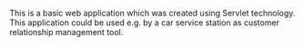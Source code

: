 This is a basic web application which was created using Servlet technology.
This application could be used e.g. by a car service station as customer relationship management tool.
